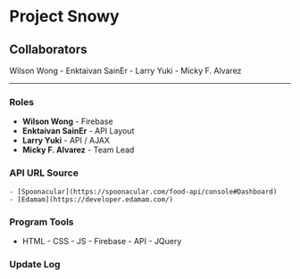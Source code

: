 # Project Snowy

## Collaborators
 Wilson Wong - Enktaivan SainEr - Larry Yuki - Micky F. Alvarez

 - - -

### Roles
* **Wilson Wong** - Firebase
* **Enktaivan SainEr** - API Layout
* **Larry Yuki** - API / AJAX
* **Micky F. Alvarez** - Team Lead

### API URL Source
    - [Spoonacular](https://spoonacular.com/food-api/console#Dashboard)
    - [Edamam](https://developer.edamam.com/)

### Program Tools
* HTML - CSS - JS - Firebase - API - JQuery

### Update Log
<!-- [MM/DD/YYYY] | [TIME] -->
<!-- in-progess | complete -->
<!-- > comment -->